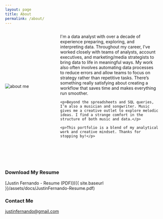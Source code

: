 ```yaml
---
layout: page
title: About
permalink: /about/
---
```


<div style="display: flex; align-items: center;">
  <div style="flex: 1; padding-right: 20px;">
    <img src="{{site.baseurl}}/assets/images/aboutme.jpg" alt="about me" style="max-width: 100%; height: auto;">
  </div>

  <div style="flex: 2;">
    <p>I'm a data analyst with over a decade of experience preparing, exploring, and interpreting data. Throughout my career, I’ve worked closely with teams of analysts, account executives, and marketing/media strategists to bring data to life in meaningful ways. My work also often involves automating data processes to reduce errors and allow teams to focus on strategy rather than repetitive tasks. There’s something really satisfying about creating a workflow that saves time and makes everything run smoother.</p>

    <p>Beyond the spreadsheets and SQL queries, I’m also a musician and songwriter. Music gives me a creative outlet to explore melodic ideas. I find a strange comfort in the structure of both music and data.</p>

    <p>This portfolio is a blend of my analytical work and creative mindset. Thanks for stopping by!</p>
  </div>
</div>

<br><br><br>

### Download My Resume

[Justin Fernando - Resume (PDF)]({{ site.baseurl }}/assets/docs/JustinFernando-Resume.pdf)

### Contact Me

[justinfernando@gmail.com](mailto:justinfernando@gmail.com)
